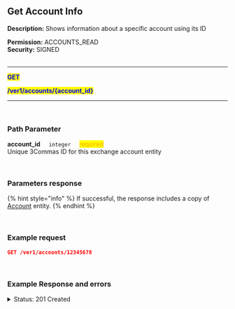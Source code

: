 ## Get Account Info<br>

**Description:** Shows information about a specific account using its ID<br>

**Permission:** ACCOUNTS_READ<br>
**Security:** SIGNED<br>
<br>

----------

<mark style="color:blue"><strong>GET</strong>

<mark style="color:blue"><strong>/ver1/accounts/{account_id}</strong>

----------
<br>

### Path Parameter<br>
<p>
   <strong>account_id</strong>&nbsp;&nbsp;&nbsp;&nbsp;&nbsp;<code>integer</code>&nbsp;&nbsp;&nbsp;&nbsp;&nbsp;<mark style="color:orange">required</mark><br>
   Unique 3Commas ID for this exchange account entity
</p><br>

### Parameters response<br>

{% hint style="info" %}
If successful, the response includes a copy of [Account](./README.md) entity.
{% endhint %}

<br>

### Example request<br>

```json
GET /ver1/accounts/12345678
```
<br>

### Example Response and errors<br>
<details>
<summary>Status: 201 Created</summary><br>

```json
{
    "id": 12345678,
    "auto_balance_period": 12,
    "auto_balance_portfolio_id": null,
    "auto_balance_portfolio": null,
    "auto_balance_currency_change_limit": null,
    "autobalance_enabled": false,
    "hedge_mode_available": false,
    "hedge_mode_enabled": false,
    "is_locked": false,
    "smart_trading_supported": true,
    "smart_selling_supported": true,
    "available_for_trading": {},
    "stats_supported": true,
    "trading_supported": true,
    "market_buy_supported": true,
    "market_sell_supported": true,
    "conditional_buy_supported": true,
    "bots_allowed": true,
    "bots_ttp_allowed": true,
    "bots_tsl_allowed": true,
    "gordon_bots_available": true,
    "multi_bots_allowed": true,
    "created_at": "2024-08-29T14:16:10.830Z",
    "updated_at": "2024-09-26T12:24:40.064Z",
    "last_auto_balance": null,
    "fast_convert_available": true,
    "grid_bots_allowed": true,
    "api_key_invalid": false,
    "market_icon": "https://3commas.io/img/exchanges/bybit.png",
    "deposit_enabled": false,
    "include_in_summary": true,
    "supported_market_types": [
        "spot"
    ],
    "primary_display_currency_profit_percentage": {
        "currency": "USD",
        "amount": "-0.16"
    },
    "primary_display_currency_profit": {
        "currency": "USD",
        "amount": "-0.05357667685386204725891115598750896735184205717088"
    },
    "day_profit_primary_display_currency_percentage": {
        "currency": "USD",
        "amount": "1.3645"
    },
    "day_profit_primary_display_currency": {
        "currency": "USD",
        "amount": "0.44350852268521298378869766114212066212328671783252"
    },
    "primary_display_currency_amount": {
        "currency": "USD",
        "amount": "32.94603614574163795274108884401249103264815794282912"
    },
    "total_primary_display_currency_profit": {
        "currency": "USD",
        "amount": -0.05357667685386205
    },
    "available_include_in_summary": true,
    "api_key": "gyTAiGCgRe1hctsA1J",
    "name": "new_name",
    "auto_balance_method": null,
    "auto_balance_error": null,
    "customer_id": null,
    "subaccount_name": null,
    "lock_reason": null,
    "btc_amount": "0.000510475159191992399632554490196496789935784848",
    "usd_amount": "32.94603614574163795274108884401249103264815794282912",
    "day_profit_btc": "-0.000001634722576662767703961411470169876729678396865648",
    "day_profit_usd": "0.44350852268521298378869766114212066212328671783252",
    "day_profit_btc_percentage": "-0.32",
    "day_profit_usd_percentage": "1.36",
    "btc_profit": "-0.000033098063328996600367445509803503210064215152",
    "usd_profit": "-0.05357667685386204725891115598750896735184205717088",
    "usd_profit_percentage": "-0.16",
    "btc_profit_percentage": "-6.09",
    "total_btc_profit": "-3.30980633289966e-05",
    "total_usd_profit": "-0.05357667685386205",
    "pretty_display_type": "BybitSpot",
    "exchange_name": "Bybit Spot",
    "market_code": "bybit_spot",
    "api_keys_state": "ok"
}
```
